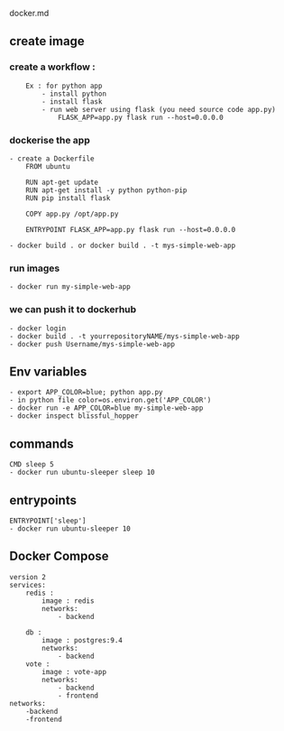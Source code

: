 docker.md

## create image 
### create a workflow : 
		Ex : for python app
			- install python
			- install flask
			- run web server using flask (you need source code app.py)
				FLASK_APP=app.py flask run --host=0.0.0.0
### dockerise the app
	- create a Dockerfile
		FROM ubuntu

		RUN apt-get update
		RUN apt-get install -y python python-pip
		RUN pip install flask

		COPY app.py /opt/app.py

		ENTRYPOINT FLASK_APP=app.py flask run --host=0.0.0.0

	- docker build . or docker build . -t mys-simple-web-app

### run images
	- docker run my-simple-web-app

### we can push it to dockerhub
	- docker login
	- docker build . -t yourrepositoryNAME/mys-simple-web-app
	- docker push Username/mys-simple-web-app

## Env variables
	
	- export APP_COLOR=blue; python app.py
	- in python file color=os.environ.get('APP_COLOR')
	- docker run -e APP_COLOR=blue my-simple-web-app
	- docker inspect blissful_hopper

## commands
	CMD sleep 5
	- docker run ubuntu-sleeper sleep 10

## entrypoints
	ENTRYPOINT['sleep']
	- docker run ubuntu-sleeper 10

## Docker Compose
	version 2
	services:
		redis :
			image : redis
			networks: 
				- backend

		db :
			image : postgres:9.4
			networks: 
				- backend
		vote :
			image : vote-app
			networks: 
				- backend
				- frontend
	networks:
		-backend
		-frontend


